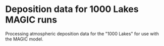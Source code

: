 # Deposition data for 1000 Lakes MAGIC runs

Processing atmospheric deposition data for the "1000 Lakes" for use with the MAGIC model.

